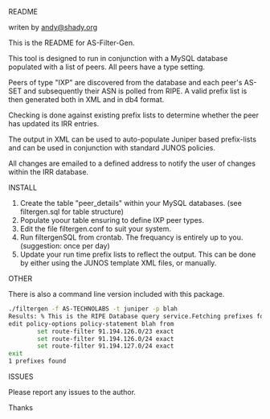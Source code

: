 README

writen by andy@shady.org

This is the README for AS-Filter-Gen.

This tool is designed to run in conjunction with a MySQL database
populated with a list of peers. All peers have a type setting.

Peers of type "IXP" are discovered from the database and each peer's AS-SET and subsequently
their ASN is polled from RIPE. A valid prefix list is then generated both in XML and in db4 format.

Checking is done against existing prefix lists to determine whether the peer has updated its IRR entries.

The output in XML can be used to auto-populate Juniper based prefix-lists and can be used in conjunction with 
standard JUNOS policies.

All changes are emailed to a defined address to notify the user of changes within the IRR database.


INSTALL

1. Create the table "peer_details" within your MySQL databases.
   (see filtergen.sql for table structure)
2. Populate yoour table ensuring to define IXP peer types.
3. Edit the file filtergen.conf to suit your system.
4. Run filtergenSQL from crontab. The frequancy is entirely up to you. (suggestion: once per day)
5. Update your run time prefix lists to reflect the output. This can be done by either using the JUNOS template 
   XML files, or manually.



OTHER

There is also a command line version included with this package.

```bash
./filtergen -f AS-TECHNOLABS -t juniper -p blah
Results: % This is the RIPE Database query service.Fetching prefixes for AS43178
edit policy-options policy-statement blah from
        set route-filter 91.194.126.0/23 exact
        set route-filter 91.194.126.0/24 exact
        set route-filter 91.194.127.0/24 exact
exit
1 prefixes found
```

ISSUES

Please report any issues to the author.

Thanks
